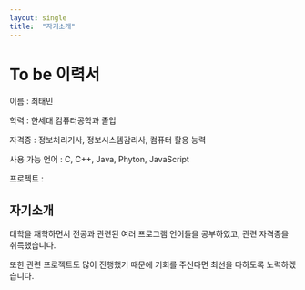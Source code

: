 ```yaml
---
layout: single
title:  "자기소개"
---
```

# To be 이력서

이름 : 최태민

학력 : 한세대 컴퓨터공학과 졸업

자격증 : 정보처리기사, 정보시스템감리사, 컴퓨터 활용 능력

사용 가능 언어 : C, C++, Java, Phyton, JavaScript

프로젝트 :


자기소개
--
대학을 재학하면서 전공과 관련된 여러 프로그램 언어들을 공부하였고, 관련 자격증을 취득했습니다.

또한 관련 프로젝트도 많이 진행했기 때문에 기회를 주신다면 최선을 다하도록 노력하겠습니다.

